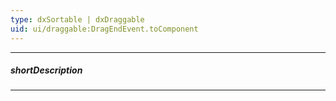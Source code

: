 ```yaml
---
type: dxSortable | dxDraggable
uid: ui/draggable:DragEndEvent.toComponent
---
```

---
##### shortDescription
<!-- Description goes here -->

---
<!-- Description goes here -->